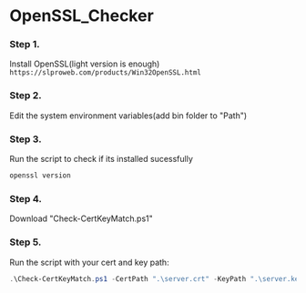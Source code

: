 # OpenSSL_Checker

### Step 1. 
Install OpenSSL(light version is enough) `https://slproweb.com/products/Win32OpenSSL.html`

### Step 2. 
Edit the system environment variables(add bin folder to "Path")

### Step 3. 
Run the script to check if its installed sucessfully
```powershell
openssl version
```
### Step 4. 
Download "Check-CertKeyMatch.ps1"

### Step 5. 
Run the script with your cert and key path:

```powershell
.\Check-CertKeyMatch.ps1 -CertPath ".\server.crt" -KeyPath ".\server.key"
```
